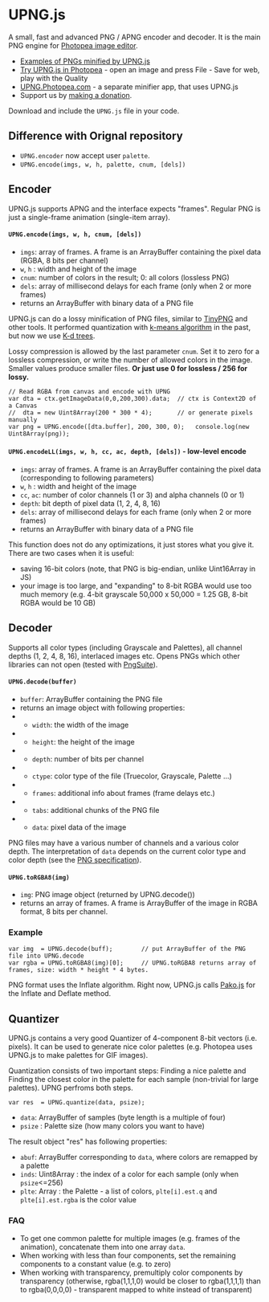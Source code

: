 # UPNG.js
A small, fast and advanced PNG / APNG encoder and decoder. It is the main PNG engine for [Photopea image editor](https://www.photopea.com).


* [Examples of PNGs minified by UPNG.js](https://blog.photopea.com/png-minifier-inside-photopea.html#examples)
* [Try UPNG.js in Photopea](https://www.photopea.com) - open an image and press File - Save for web, play with the Quality
* [UPNG.Photopea.com](http://upng.photopea.com) - a separate minifier app, that uses UPNG.js
* Support us by [making a donation](https://www.paypal.com/cgi-bin/webscr?cmd=_donations&business=ivan%40kuckir%2ecom&lc=CZ&item_name=UPNG%2ejs&currency_code=USD&bn=PP%2dDonationsBF%3abtn_donateCC_LG%2egif%3aNonHosted).

Download and include the `UPNG.js` file in your code.

## Difference with Orignal repository

* `UPNG.encoder` now accept user `palette`.
* `UPNG.encode(imgs, w, h, palette, cnum, [dels])`

## Encoder

UPNG.js supports APNG and the interface expects "frames". Regular PNG is just a single-frame animation (single-item array).

#### `UPNG.encode(imgs, w, h, cnum, [dels])`
* `imgs`: array of frames. A frame is an ArrayBuffer containing the pixel data (RGBA, 8 bits per channel)
* `w`, `h` : width and height of the image
* `cnum`: number of colors in the result;  0: all colors (lossless PNG)
* `dels`: array of millisecond delays for each frame (only when 2 or more frames)
* returns an ArrayBuffer with binary data of a PNG file

UPNG.js can do a lossy minification of PNG files, similar to [TinyPNG](https://tinypng.com/) and other tools. It performed quantization with [k-means algorithm](https://en.wikipedia.org/wiki/K-means_clustering) in the past, but now we use [K-d trees](https://en.wikipedia.org/wiki/K-d_tree).

Lossy compression is allowed by the last parameter `cnum`. Set it to zero for a lossless compression, or write the number of allowed colors in the image. Smaller values produce smaller files. **Or just use 0 for lossless / 256 for lossy.**

    // Read RGBA from canvas and encode with UPNG
    var dta = ctx.getImageData(0,0,200,300).data;  // ctx is Context2D of a Canvas
    //  dta = new Uint8Array(200 * 300 * 4);       // or generate pixels manually
    var png = UPNG.encode([dta.buffer], 200, 300, 0);   console.log(new Uint8Array(png));

#### `UPNG.encodeLL(imgs, w, h, cc, ac, depth, [dels])` - low-level encode
* `imgs`: array of frames. A frame is an ArrayBuffer containing the pixel data (corresponding to following parameters)
* `w`, `h` : width and height of the image
* `cc`, `ac`: number of color channels (1 or 3) and alpha channels (0 or 1)
* `depth`: bit depth of pixel data (1, 2, 4, 8, 16)
* `dels`: array of millisecond delays for each frame (only when 2 or more frames)
* returns an ArrayBuffer with binary data of a PNG file

This function does not do any optimizations, it just stores what you give it. There are two cases when it is useful:
* saving 16-bit colors (note, that PNG is big-endian, unlike Uint16Array in JS)
* your image is too large, and "expanding" to 8-bit RGBA would use too much memory (e.g. 4-bit grayscale 50,000 x 50,000 = 1.25 GB, 8-bit RGBA would be 10 GB)

## Decoder

Supports all color types (including Grayscale and Palettes), all channel depths (1, 2, 4, 8, 16), interlaced images etc. Opens PNGs which other libraries can not open (tested with [PngSuite](http://www.schaik.com/pngsuite/)).

#### `UPNG.decode(buffer)`
* `buffer`: ArrayBuffer containing the PNG file
* returns an image object with following properties:
* * `width`: the width of the image
* * `height`: the height of the image
* * `depth`: number of bits per channel
* * `ctype`: color type of the file (Truecolor, Grayscale, Palette ...)
* * `frames`: additional info about frames (frame delays etc.)
* * `tabs`: additional chunks of the PNG file
* * `data`: pixel data of the image

PNG files may have a various number of channels and a various color depth. The interpretation of `data` depends on the current color type and color depth (see the [PNG specification](https://www.w3.org/TR/PNG/)).

#### `UPNG.toRGBA8(img)`
* `img`: PNG image object (returned by UPNG.decode())
* returns an array of frames. A frame is ArrayBuffer of the image in RGBA format, 8 bits per channel.

### Example
    var img  = UPNG.decode(buff);        // put ArrayBuffer of the PNG file into UPNG.decode
    var rgba = UPNG.toRGBA8(img)[0];     // UPNG.toRGBA8 returns array of frames, size: width * height * 4 bytes.

PNG format uses the Inflate algorithm. Right now, UPNG.js calls [Pako.js](https://github.com/nodeca/pako) for the Inflate and Deflate method.

## Quantizer

UPNG.js contains a very good Quantizer of 4-component 8-bit vectors (i.e. pixels). It can be used to generate nice color palettes (e.g. Photopea uses UPNG.js to make palettes for GIF images).

Quantization consists of two important steps: Finding a nice palette and Finding the closest color in the palette for each sample (non-trivial for large palettes). UPNG perfroms both steps.

    var res  = UPNG.quantize(data, psize);

* `data`: ArrayBuffer of samples (byte length is a multiple of four)
* `psize` : Palette size (how many colors you want to have)

The result object "res" has following properties:

* `abuf`: ArrayBuffer corresponding to `data`, where colors are remapped by a palette
* `inds`: Uint8Array : the index of a color for each sample (only when `psize`<=256)
* `plte`: Array : the Palette - a list of colors, `plte[i].est.q` and `plte[i].est.rgba` is the color value

### FAQ

- To get one common palette for multiple images (e.g. frames of the animation), concatenate them into one array `data`.
- When working with less than four components, set the remaining components to a constant value (e.g. to zero)
- When working with transparency, premultiply color components by transparency (otherwise, rgba(1,1,1,0) would be closer to rgba(1,1,1,1) than to rgba(0,0,0,0) - transparent mapped to white instead of transparent)

